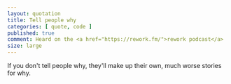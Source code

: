 ```yaml
---
layout: quotation
title: Tell people why
categories: [ quote, code ]
published: true
comment: Heard on the <a href="https://rework.fm/">rework podcast</a> ...
size: large
---
```


If you don't tell people why, they'll make up their own, much worse stories for why.
